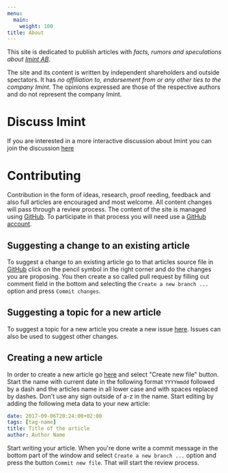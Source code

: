 ```yaml
---
menu:
  main:
    weight: 100
title: About
---
```

This site is dedicated to publish articles with _facts, rumors and speculations about [Imint AB](http://imint.se)_.

The site and its content is written by independent shareholders and outside spectators. It has _no affiliation to, endorsement from or any other ties to the company Imint_. The opinions expressed are those of the respective authors and do not represent the company Imint.

# Discuss Imint
If you are interested in a more interactive discussion about Imint you can join the discussion [here](https://discord.gg/3HAFFsV)

# Contributing
Contribution in the form of ideas, research, proof reeding, feedback and also full articles are encouraged and most welcome. All content changes will pass through a review process. The content of the site is managed using [GitHub](https://github.com/imintinvestors/imintinvestors.com). To participate in that process you will need use a [GitHub account](https://github.com/join?source=header-home).

## Suggesting a change to an existing article
To suggest a change to an existing article go to that articles source file in [GitHub](https://github.com/imintinvestors/imintinvestors.com) click on the pencil symbol in the right corner and do the changes you are proposing. You then create a so called pull request by filling out comment field in the bottom and selecting the `Create a new branch ...` option and press `Commit changes`.

## Suggesting a topic for a new article
To suggest a topic for a new article you create a new issue [here](https://github.com/imintinvestors/imintinvestors.com/issues). Issues can also be used to suggest other changes.

## Creating a new article
In order to create a new article go [here](https://github.com/imintinvestors/imintinvestors.comblob/master/content/) and select "Create new file" button. Start the name with current date in the following format `YYYYmmdd` followed by a dash and the articles name in all lower case and with spaces replaced by dashes. Don't use any sign outside of a-z in the name. Start editing by adding the following meta data to your new article:
```yaml
date: 2017-09-06T20:24:00+02:00
tags: [tag-name]
title: Title of the article
author: Author Name
```
Start writing your article. When you're done write a commit message in the bottom part of the window and select `Create a new branch ...` option and press the button `Commit new file`. That will start the review process.

